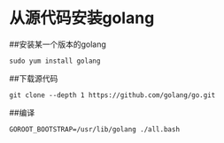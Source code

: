 从源代码安装golang
================================

##安装某一个版本的golang

```
sudo yum install golang
```

##下载源代码

```
git clone --depth 1 https://github.com/golang/go.git
````

##编译

```
GOROOT_BOOTSTRAP=/usr/lib/golang ./all.bash
```
